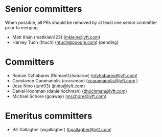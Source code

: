 # Senior committers

When possible, all PRs should be removed by at least one senior committer prior to merging.

* Matt Klein (mattklein123) (mklein@lyft.com)
* Harvey Tuch (htuch) (htuch@google.com) (pending)

# Committers

* Roman Dzhabarov (RomanDzhabarov) (rdzhabarov@lyft.com)
* Constance Caramanolis (ccaraman) (ccaramanolis@lyft.com )
* Jose Nino (junr03) (jnino@lyft.com)
* Daniel Hochman (danielhochman) (dhochman@lyft.com)
* Michael Schore (goaway) (mschore@lyft.com)

# Emeritus committers

* Bill Gallagher (wgallagher) (bgallagher@lyft.com)
